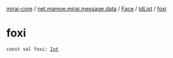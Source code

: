 [mirai-core](../../../index.md) / [net.mamoe.mirai.message.data](../../index.md) / [Face](../index.md) / [IdList](index.md) / [foxi](./foxi.md)

# foxi

`const val foxi: `[`Int`](https://kotlinlang.org/api/latest/jvm/stdlib/kotlin/-int/index.html)